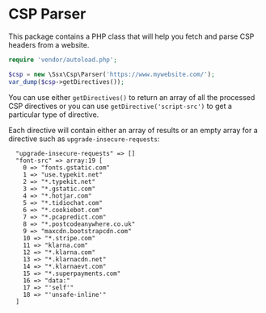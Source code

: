 
# CSP Parser

This package contains a PHP class that will help you fetch and parse CSP headers from a website.

```php
require 'vendor/autoload.php';

$csp = new \Ssx\Csp\Parser('https://www.mywebsite.com/');
var_dump($csp->getDirectives());
```

You can use either `getDirectives()` to return an array of all the processed CSP directives or you can use `getDirective('script-src')` to get a particular type of directive.

Each directive will contain either an array of results or an empty array for a directive such as `upgrade-insecure-requests`:

```  
  "upgrade-insecure-requests" => []
  "font-src" => array:19 [
    0 => "fonts.gstatic.com"
    1 => "use.typekit.net"
    2 => "*.typekit.net"
    3 => "*.gstatic.com"
    4 => "*.hotjar.com"
    5 => "*.tidiochat.com"
    6 => "*.cookiebot.com"
    7 => "*.pcapredict.com"
    8 => "*.postcodeanywhere.co.uk"
    9 => "maxcdn.bootstrapcdn.com"
    10 => "*.stripe.com"
    11 => "klarna.com"
    12 => "*.klarna.com"
    13 => "*.klarnacdn.net"
    14 => "*.klarnaevt.com"
    15 => "*.superpayments.com"
    16 => "data:"
    17 => "'self'"
    18 => "'unsafe-inline'"
  ]
```
